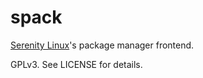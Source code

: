 spack
=====

[Serenity Linux](http://serenitylinux.org)'s package manager frontend.

GPLv3. See LICENSE for details.
